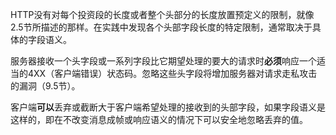 HTTP没有对每个投资段的长度或者整个头部分的长度放置预定义的限制，就像2.5节所描述的那样。在实践中发现各个头部字段长度的特定限制，通常取决于具体的字段语义。

服务器接收一个头字段或一系列字段比它期望处理的要大的请求时**必须**响应一个适当的4XX（客户端错误）状态码。忽略这些头字段将增加服务器对请求走私攻击的漏洞（9.5节）。

客户端**可以**丢弃或截断大于客户端希望处理的接收到的头部字段，如果字段语义是这样的，即在不改变消息成帧或响应语义的情况下可以安全地忽略丢弃的值。

